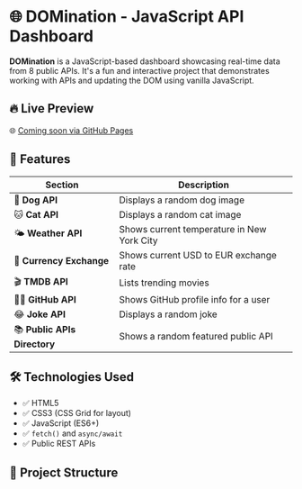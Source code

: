 # 🌐 DOMination - JavaScript API Dashboard

**DOMination** is a JavaScript-based dashboard showcasing real-time data from 8 public APIs. It's a fun and interactive project that demonstrates working with APIs and updating the DOM using vanilla JavaScript.

## 🔥 Live Preview

🌐 [Coming soon via GitHub Pages](https://github.com/Janderson125/DOMination)

## 🚀 Features

| Section | Description |
|--------|-------------|
| 🐶 **Dog API** | Displays a random dog image |
| 🐱 **Cat API** | Displays a random cat image |
| 🌤️ **Weather API** | Shows current temperature in New York City |
| 💱 **Currency Exchange** | Shows current USD to EUR exchange rate |
| 🎬 **TMDB API** | Lists trending movies |
| 👨‍💻 **GitHub API** | Shows GitHub profile info for a user |
| 😂 **Joke API** | Displays a random joke |
| 📚 **Public APIs Directory** | Shows a random featured public API |

## 🛠️ Technologies Used

- ✅ HTML5
- ✅ CSS3 (CSS Grid for layout)
- ✅ JavaScript (ES6+)
- ✅ `fetch()` and `async/await`
- ✅ Public REST APIs

## 📂 Project Structure

